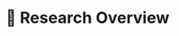 # 🧠 Research Overview 


<svg id="treeDiagram" width="1000" height="600" overflow="auto"></svg>
<script src="https://d3js.org/d3.v7.min.js"></script>
<script>
    // Data for the tree diagram
    const treeData = {
        "name": "Research Work",
        "children": [
            {
                "name": "Diffusion Acceleration",
                "children": [
                    { "name": "Rectified Diffusion: Straightness Is Not Your Need (ICLR 2025)", "url": "https://arxiv.org/abs/2410.07303" },
                    { "name": "InstantPortrait: One-Step Portrait Editing (ICLR 2025)", "url": "https://openreview.net/forum?id=ZkFMe3OPfw" },
                    {},
                    {
                        "name": "Consistency Models",
                        "children": [
                            { "name": "Consistency Distillation" },
                            { "name": "Consistency Training" },
                            { "name": "Stable Consistency Tuning (ICLR 2025 Workshop)", "url": "https://arxiv.org/abs/2410.18958" }
                        ]
                    },

                    {
                        "name": "Phased Consistency Model (NeurIPS 2024)",
                        "children": [
                            { "name": "AnimateLCM (SIGGRAPH Asia 2024)", "url": "https://animatelcm.github.io" },
                            { "name": "OSV: One Step is Enough for High-Quality I2V (CVPR 2025)", "url": "https://arxiv.org/pdf/2409.11367" },
                            {
                                "name": "FastVideo",
                                "children": [
                                    { "name": "FastHunyuan" },
                                    { "name": "FastWAN" }
                                ]
                            },
                            {
                                "name": "Unleashing VDM for Fast Shape Generation (CVPR 2025)",
                                "children": [
                                    { "name": "Huanyuan-3D Turbo" }
                                ]
                            }
                        ]
                    },
                ]
            },
            {
                "name": "Reinforcement Learning",
                "children": [
                    {
                        "name": "Diffusion-NPO (ICLR 2025)",
                        "children": [
                            { "name": "Self-NPO: Data-Free NPO" }
                        ]
                    },
                    { "name": "Diffusion-Sharpening" }
                ]
            },
            {
                "name": "Generative Vision Applications",
                "children": [
                    { "name": "GS-DiT  (CVPR 2025)", "url": "https://arxiv.org/abs/2501.02690" },
                    { "name": "ZoLA: Zero-Shot Creative Long Animation Generation (ECCV 2024)", "url": "https://gen-l-2.github.io/" },
                    { "name": "Be-Your-Outpainter (ECCV 2024)", "url": "https://be-your-outpainter.github.io/" },
                    { "name": "Motion-I2V: Image-to-Video Generation with Explicit Motion Modeling (SIGGRAPH 2024)", "url": "https://xiaoyushi97.github.io/Motion-I2V/" },
                    { "name": "Rethinking the Spatial Inconsistency in CFG (CVPR 2024)", "url": "https://arxiv.org/abs/2404.05384" },
                ]
            },
            {
                "name": "Class-Incremental Learning",
                "children": [
                    {
                        "name": "PyCIL (SCIS)",
                        "children": [
                            { "name": "FOSTER  (ECCV 2022)", "url": "https://arxiv.org/abs/2204.04662" },
                            { "name": "BEEF (ICLR 2023)", "url": "https://openreview.net/forum?id=iP77_axu0h3" },
                            { "name": "FACT  (CVPR 2022)", "url": "https://arxiv.org/abs/2203.06953" }
                        ]
                    }
                ]
            }
        ]
    };

    // Set up SVG
    const svg = d3.select("#treeDiagram"),
        width = +svg.attr("width"),
        height = +svg.attr("height"),
        g = svg.append("g").attr("transform", "translate(40,40)");

    let i = 0; // Initialize a counter for node IDs

    // Tree layout
    const tree = d3.tree().size([height - 50, width - 100]);
    const root = d3.hierarchy(treeData);
    tree(root);
    // Assign unique IDs to initial nodes
    root.descendants().forEach(d => d.id = d.id || ++i);

    // Initial drawing
    update(root);

    // Update function for collapsing/expanding
    function update(source) {
        const duration = 750;

        // Compute the new tree layout.
        const nodes = root.descendants().reverse();
        const links = root.links();

        // Normalize for fixed-depth.
        nodes.forEach(d => { d.y = d.depth * 180; }); // Adjust this value to control node spacing horizontally

        // Update the nodes…
        const node = g.selectAll(".node")
            .data(nodes, d => d.id);

        // Enter any new nodes at the parent's previous position.
        const nodeEnter = node.enter().append("g")
            .attr("class", d => "node" + (d.children ? " node--internal" : " node--leaf"))
            .attr("transform", d => `translate(${source.y0},${source.x0})`)
            .on("click", click);

        nodeEnter.append("circle")
            .attr("r", 1e-6)
            .attr("fill", d => d._children ? "#555" : "#999")
            .attr("stroke", "#fff")
            .attr("stroke-width", 1);

        nodeEnter.append("text")
            .attr("dy", 3)
            .attr("x", d => d.children || d._children ? -8 : 8)
            .attr("text-anchor", d => d.children || d._children ? "end" : "start")
            .style("font-family", "'Lato', sans-serif")
            .style("font-size", "12px")
            .style("fill", d => d.data.url ? "#1e90ff" : "#000")
            .text(d => d.data.name)
            .style("fill-opacity", 1e-6)
            .on("click", (event, d) => {
                if (d.data.url) {
                    event.stopPropagation(); // Prevent node collapse/expand when clicking text link
                    window.open(d.data.url, "_blank");
                }
            });

        // Transition nodes to their new position.
        const nodeUpdate = nodeEnter.merge(node);

        nodeUpdate.transition()
            .duration(duration)
            .attr("transform", d => `translate(${d.y},${d.x})`);

        nodeUpdate.select("circle")
            .attr("r", 5)
            .attr("fill", d => d._children ? "#555" : "#999");

        nodeUpdate.select("text")
            .style("fill-opacity", 1);

        // Transition exiting nodes to the parent's new position.
        const nodeExit = node.exit().transition()
            .duration(duration)
            .attr("transform", d => `translate(${source.y},${source.x})`)
            .remove();

        nodeExit.select("circle")
            .attr("r", 1e-6);

        nodeExit.select("text")
            .style("fill-opacity", 1e-6);

        // Update the links…
        const link = g.selectAll(".link")
            .data(links, d => d.target.id);

        // Enter any new links at the parent's previous position.
        const linkEnter = link.enter().insert("path", "g")
            .attr("class", "link")
            .attr("d", d3.linkHorizontal()
                .x(d => source.y0)
                .y(d => source.x0));

        // Transition links to their new position.
        link.merge(linkEnter).transition()
            .duration(duration)
            .attr("d", d3.linkHorizontal()
                .x(d => d.y)
                .y(d => d.x));

        // Transition exiting links to the parent's new position.
        link.exit().transition()
            .duration(duration)
            .attr("d", d3.linkHorizontal()
                .x(d => source.y)
                .y(d => source.x))
            .remove();

        // Stash the old positions for transition.
        nodes.forEach(d => {
            d.x0 = d.x;
            d.y0 = d.y;
        });
    }

    // Toggle children on click.
    function click(event, d) {
        if (d.children) {
            d._children = d.children;
            d.children = null;
        } else {
            d.children = d._children;
            d._children = null;
        }
        update(d);
    }

    // Store initial positions for transition
    root.x0 = root.x;
    root.y0 = root.y;
</script>